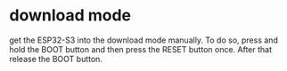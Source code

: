 # download mode

 get the ESP32-S3 into the download mode manually. To do so, press and hold the BOOT button and then press the RESET button once. After that release the BOOT button.